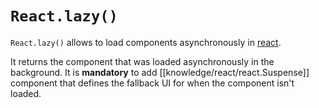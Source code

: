 # `React.lazy()`

`React.lazy()` allows to load components asynchronously in [react](knowledge/react/react.md).

It returns the component that was loaded asynchronously in the background. It is **mandatory** to add [[knowledge/react/react.Suspense]] component that defines the fallback UI for when the component isn't loaded.
